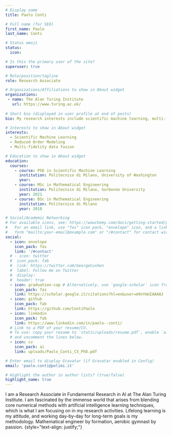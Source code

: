 ```yaml
---
# Display name
title: Paolo Conti

# Full name (for SEO)
first_name: Paolo
last_name: Conti

# Status emoji
status:
  icon:

# Is this the primary user of the site?
superuser: true

# Role/position/tagline
role: Research Associate

# Organizations/Affiliations to show in About widget
organizations:
 - name: The Alan Turing Institute
   url: https://www.turing.ac.uk/
   
# Short bio (displayed in user profile at end of posts)
bio: My research interests include scientific machine learning, multi-fidelity and reduced-order modeling.

# Interests to show in About widget
interests:
  - Scientific Machine Learning
  - Reduced Order Modeling
  - Multi-fidelity data fusion

# Education to show in About widget
education:
  courses:
    - course: PhD in Scientific Machine Learning
      institution: Politecnico di Milano, University of Washington
      year: 
    - course: MSc in Mathematical Engineering  
      institution: Politecnico di Milano, Sorbonne University
      year: 2021
    - course: BSc in Mathematical Engineering 
      institution: Politecnico di Milano
      year: 2018

# Social/Academic Networking
# For available icons, see: https://wowchemy.com/docs/getting-started/page-builder/#icons
#   For an email link, use "fas" icon pack, "envelope" icon, and a link in the
#   form "mailto:your-email@example.com" or "/#contact" for contact widget.
social:
  - icon: envelope
    icon_pack: fas
    link: '/#contact'
  # - icon: twitter
  #  icon_pack: fab
  #  link: https://twitter.com/GeorgeCushen
  #  label: Follow me on Twitter
  #  display:
  #  header: true
  - icon: graduation-cap # Alternatively, use `google-scholar` icon from `ai` icon pack
    icon_pack: fas
    link: https://scholar.google.it/citations?hl=en&user=m9nYmUIAAAAJ
  - icon: github
    icon_pack: fab
    link: https://github.com/ContiPaolo
  - icon: linkedin
    icon_pack: fab
    link: https://www.linkedin.com/in/paolo--conti/
  # Link to a PDF of your resume/CV.
  # To use: copy your resume to `static/uploads/resume.pdf`, enable `ai` icons in `params.yaml`,
  # and uncomment the lines below.
  - icon: cv
    icon_pack: ai
    link: uploads/Paolo_Conti_CV_PhD.pdf

# Enter email to display Gravatar (if Gravatar enabled in Config)
email: 'paolo.conti@polimi.it'

# Highlight the author in author lists? (true/false)
highlight_name: true
---
```


I am a Research Associate in Fundamental Research in AI at The Alan Turing Institute. I am fascinated by the immense world that arises from blending core numerical methods with artificial intelligence learning techniques, which is what I am focusing on in my research activities. Lifelong learning is my attitude, and working day-by-day for long-term goals is my methodology. Mathematical engineer by formation, aerobic gymnast by passion.
{style="text-align: justify;"}
